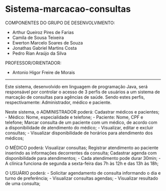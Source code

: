 # Sistema-marcacao-consultas

COMPONENTES DO GRUPO DE DESENVOLVIMENTO:
- Arthur Queiroz Pires de Farias
- Camila de Sousa Teixeira
- Ewerton Marcelo Soares de Souza
- Jonathas Gabriel Martins Costa
- Pedro Rian Araújo da Silva

PROFESSOR/ORIENTADOR:
- Antonio Higor Freire de Morais
----------------------------------------------------------------------------------------------------------------------------------------

Este sistema, desenvolvido em linguagem de programação Java, será responsável por controlar o acesso de 3 perfis de usuários a um sistema de marcação de consultas para agências de saúde. Sendo estes perfis, respectivamente: Administrador, médico e paciente.

Neste sistema, o ADMINISTRADOR poderá:
  Cadastrar médicos e pacientes;
    - Médico: Nome, especialidade e telefone;
    - Paciente: Nome, CPF e telefone;
  Marcar consulta de um paciente com um médico, de acordo com a disponibilidade de
  atendimento do médico;
    - Visualizar, editar e excluir consultas;
    - Visualizar disponibilidade de horários para atendimento dos médicos;
    
O MÉDICO poderá:
  Visualizar consultas;
  Registrar atendimento ao paciente inserindo as informações decorrentes da consulta;
  Cadastrar agenda com disponibilidade para atendimentos;
    - Cada atendimento pode durar 30min;
    - A clínica funciona de segunda a sexta-feira das 7h às 12h e das 13h às 18h;

O USUÁRIO poderá:
    - Solicitar agendamento de consulta informando o dia e turno de preferência;
    - Visualizar consultas agendas;
    - Visualizar resultado de uma consulta;
